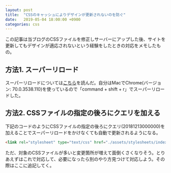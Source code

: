 ```yaml
---
layout: post
title:  "CSSのキャッシュによりデザインが更新されないのを防ぐ"
date:   2019-05-04 18:00:00 +0900
categories: css
---
```


この記事は当ブログのCSSファイルを修正しサーバーにアップした後、サイトを更新してもデザインが適応されないという経験をしたときの対応をメモしたもの。

## 方法1. スーパーリロード
スーパーリロードについては[こちら](http://os0x.hatenablog.com/entry/20110617/1308280740)を読んだ。自分はMacでChrome(バージョン: 70.0.3538.110)を使っているので「command + shift + r」でスーパーリロードした。

## 方法2. CSSファイルの指定の後ろにクエリを加える
下記のコードのようにCSSファイルの指定の後ろにクエリ(20181213000000)を加えることでスーパーリロードをかけなくても自動で更新されるようになる。

```html
<link rel="stylesheet" type="text/css" href="./assets/stylesheets/index.css?20181213000000">
```

ただ、対象のCSSファイルが多いと変更箇所が増えて面倒くさくなりそう。とりあえずはこれで対応して、必要になったら別のやり方見つけて対応しよう。その際はここに追記してく。
